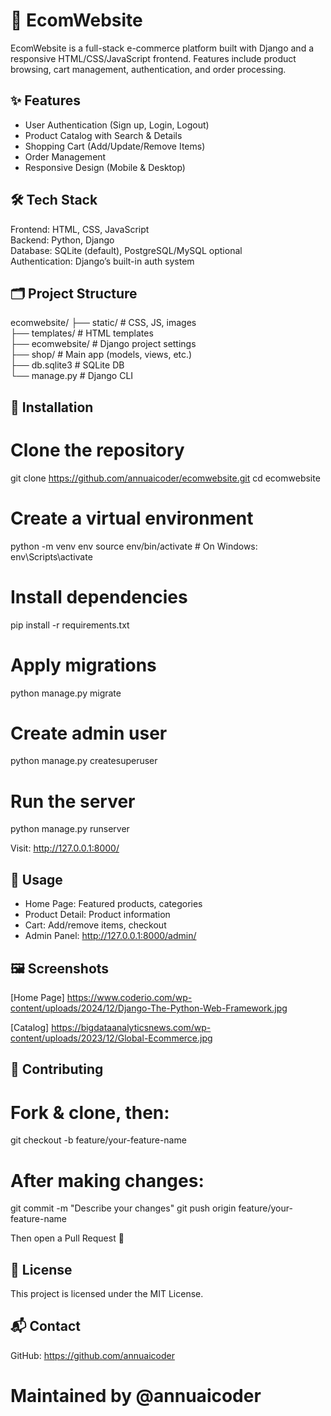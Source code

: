 🛒 EcomWebsite
==============

EcomWebsite is a full-stack e-commerce platform built with Django and a responsive HTML/CSS/JavaScript frontend. Features include product browsing, cart management, authentication, and order processing.

✨ Features
-----------
- User Authentication (Sign up, Login, Logout)
- Product Catalog with Search & Details
- Shopping Cart (Add/Update/Remove Items)
- Order Management
- Responsive Design (Mobile & Desktop)

🛠️ Tech Stack
--------------
Frontend: HTML, CSS, JavaScript  
Backend: Python, Django  
Database: SQLite (default), PostgreSQL/MySQL optional  
Authentication: Django’s built-in auth system

🗂️ Project Structure
---------------------
ecomwebsite/
├── static/            # CSS, JS, images  
├── templates/         # HTML templates  
├── ecomwebsite/       # Django project settings  
├── shop/              # Main app (models, views, etc.)  
├── db.sqlite3         # SQLite DB  
└── manage.py          # Django CLI

🚀 Installation
---------------
# Clone the repository
git clone https://github.com/annuaicoder/ecomwebsite.git
cd ecomwebsite

# Create a virtual environment
python -m venv env
source env/bin/activate  # On Windows: env\Scripts\activate

# Install dependencies
pip install -r requirements.txt

# Apply migrations
python manage.py migrate

# Create admin user
python manage.py createsuperuser

# Run the server
python manage.py runserver

Visit: http://127.0.0.1:8000/

📖 Usage
---------
- Home Page: Featured products, categories  
- Product Detail: Product information  
- Cart: Add/remove items, checkout  
- Admin Panel: http://127.0.0.1:8000/admin/

🖼️ Screenshots
---------------
[Home Page]
https://www.coderio.com/wp-content/uploads/2024/12/Django-The-Python-Web-Framework.jpg

[Catalog]
https://bigdataanalyticsnews.com/wp-content/uploads/2023/12/Global-Ecommerce.jpg

🤝 Contributing
----------------
# Fork & clone, then:
git checkout -b feature/your-feature-name

# After making changes:
git commit -m "Describe your changes"
git push origin feature/your-feature-name

Then open a Pull Request 🚀

📄 License
----------
This project is licensed under the MIT License.

📬 Contact
-----------
GitHub: https://github.com/annuaicoder



# Maintained by @annuaicoder
